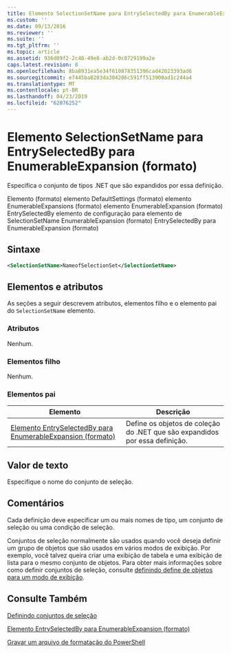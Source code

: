 ```yaml
---
title: Elemento SelectionSetName para EntrySelectedBy para EnumerableExpansion (formato) | Microsoft Docs
ms.custom: ''
ms.date: 09/13/2016
ms.reviewer: ''
ms.suite: ''
ms.tgt_pltfrm: ''
ms.topic: article
ms.assetid: 936d09f2-2c48-49e8-ab2d-0c8729199a2e
caps.latest.revision: 8
ms.openlocfilehash: 8ba8931ea5e34f610878351396cad42023393ad6
ms.sourcegitcommit: e7445ba8203da304286c591ff513900ad1c244a4
ms.translationtype: MT
ms.contentlocale: pt-BR
ms.lasthandoff: 04/23/2019
ms.locfileid: "62076252"
---
```

# <a name="selectionsetname-element-for-entryselectedby-for-enumerableexpansion-format"></a>Elemento SelectionSetName para EntrySelectedBy para EnumerableExpansion (formato)

Especifica o conjunto de tipos .NET que são expandidos por essa definição.

Elemento (formato) elemento DefaultSettings (formato) elemento EnumerableExpansions (formato) elemento EnumerableExpansion (formato) EntrySelectedBy elemento de configuração para elemento de SelectionSetName EnumerableExpansion (formato) EntrySelectedBy para EnumerableExpansion (formato)

## <a name="syntax"></a>Sintaxe

```xml
<SelectionSetName>NameofSelectionSet</SelectionSetName>

```

## <a name="attributes-and-elements"></a>Elementos e atributos

As seções a seguir descrevem atributos, elementos filho e o elemento pai do `SelectionSetName` elemento.

### <a name="attributes"></a>Atributos

Nenhum.

### <a name="child-elements"></a>Elementos filho

Nenhum.

### <a name="parent-elements"></a>Elementos pai

|Elemento|Descrição|
|-------------|-----------------|
|[Elemento EntrySelectedBy para EnumerableExpansion (formato)](./entryselectedby-element-for-enumerableexpansion-format.md)|Define os objetos de coleção do .NET que são expandidos por essa definição.|

## <a name="text-value"></a>Valor de texto

Especifique o nome do conjunto de seleção.

## <a name="remarks"></a>Comentários

Cada definição deve especificar um ou mais nomes de tipo, um conjunto de seleção ou uma condição de seleção.

Conjuntos de seleção normalmente são usados quando você deseja definir um grupo de objetos que são usados em vários modos de exibição. Por exemplo, você talvez queira criar uma exibição de tabela e uma exibição de lista para o mesmo conjunto de objetos. Para obter mais informações sobre como definir conjuntos de seleção, consulte [definindo define de objetos para um modo de exibição](./defining-selection-sets.md).

## <a name="see-also"></a>Consulte Também

[Definindo conjuntos de seleção](./defining-selection-sets.md)

[Elemento EntrySelectedBy para EnumerableExpansion (formato)](./entryselectedby-element-for-enumerableexpansion-format.md)

[Gravar um arquivo de formatação do PowerShell](./writing-a-powershell-formatting-file.md)
